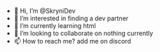 - 👋 Hi, I’m @SkryniDev
- 👀 I’m interested in finding a dev partner
- 🌱 I’m currently learning html
- 💞️ I’m looking to collaborate on nothing currently
- 📫 How to reach me? add me on discord

<!---
SkryniDev/SkryniDev is a ✨ special ✨ repository because its `README.md` (this file) appears on your GitHub profile.
You can click the Preview link to take a look at your changes.
--->
